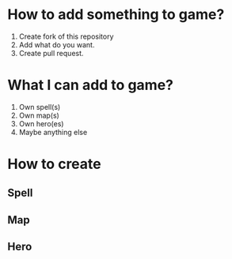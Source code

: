 # How to add something to game?
1. Create fork of this repository
2. Add what do you want.
3. Create pull request.
# What I can add to game?
1. Own spell(s)
2. Own map(s)
3. Own hero(es)
4. Maybe anything else
# How to create
## Spell
## Map
## Hero
